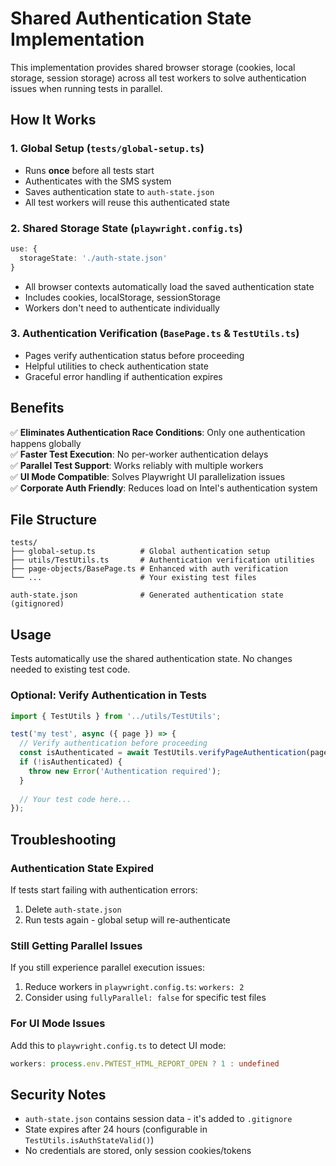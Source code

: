 # Shared Authentication State Implementation

This implementation provides shared browser storage (cookies, local storage, session storage) across all test workers to solve authentication issues when running tests in parallel.

## How It Works

### 1. Global Setup (`tests/global-setup.ts`)
- Runs **once** before all tests start
- Authenticates with the SMS system
- Saves authentication state to `auth-state.json`
- All test workers will reuse this authenticated state

### 2. Shared Storage State (`playwright.config.ts`)
```typescript
use: {
  storageState: './auth-state.json'
}
```
- All browser contexts automatically load the saved authentication state
- Includes cookies, localStorage, sessionStorage
- Workers don't need to authenticate individually

### 3. Authentication Verification (`BasePage.ts` & `TestUtils.ts`)
- Pages verify authentication status before proceeding
- Helpful utilities to check authentication state
- Graceful error handling if authentication expires

## Benefits

✅ **Eliminates Authentication Race Conditions**: Only one authentication happens globally  
✅ **Faster Test Execution**: No per-worker authentication delays  
✅ **Parallel Test Support**: Works reliably with multiple workers  
✅ **UI Mode Compatible**: Solves Playwright UI parallelization issues  
✅ **Corporate Auth Friendly**: Reduces load on Intel's authentication system  

## File Structure

```
tests/
├── global-setup.ts          # Global authentication setup
├── utils/TestUtils.ts       # Authentication verification utilities
├── page-objects/BasePage.ts # Enhanced with auth verification
└── ...                      # Your existing test files

auth-state.json              # Generated authentication state (gitignored)
```

## Usage

Tests automatically use the shared authentication state. No changes needed to existing test code.

### Optional: Verify Authentication in Tests
```typescript
import { TestUtils } from '../utils/TestUtils';

test('my test', async ({ page }) => {
  // Verify authentication before proceeding
  const isAuthenticated = await TestUtils.verifyPageAuthentication(page);
  if (!isAuthenticated) {
    throw new Error('Authentication required');
  }
  
  // Your test code here...
});
```

## Troubleshooting

### Authentication State Expired
If tests start failing with authentication errors:
1. Delete `auth-state.json`
2. Run tests again - global setup will re-authenticate

### Still Getting Parallel Issues
If you still experience parallel execution issues:
1. Reduce workers in `playwright.config.ts`: `workers: 2`
2. Consider using `fullyParallel: false` for specific test files

### For UI Mode Issues
Add this to `playwright.config.ts` to detect UI mode:
```typescript
workers: process.env.PWTEST_HTML_REPORT_OPEN ? 1 : undefined
```

## Security Notes

- `auth-state.json` contains session data - it's added to `.gitignore`
- State expires after 24 hours (configurable in `TestUtils.isAuthStateValid()`)
- No credentials are stored, only session cookies/tokens
